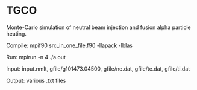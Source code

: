# TGCO
Monte-Carlo simulation of neutral beam injection and fusion alpha particle heating.

Compile:
mpif90 src_in_one_file.f90 -llapack -lblas

Run:
mpirun -n 4 ./a.out     

Input: input.nmlt, gfile/g101473.04500, gfile/ne.dat, gfile/te.dat, gfile/ti.dat

Output: various .txt files
